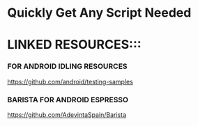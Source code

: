 <strong><h1>Quickly Get Any Script Needed</h1></strong>

# LINKED RESOURCES:::

### FOR ANDROID IDLING RESOURCES
https://github.com/android/testing-samples

### BARISTA FOR ANDROID ESPRESSO
https://github.com/AdevintaSpain/Barista
